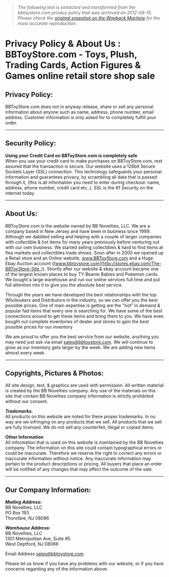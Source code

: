 > *The following text is extracted and transformed from the bbtoystore.com privacy policy that was archived on 2012-06-15. Please check the [original snapshot on the Wayback Machine](https://web.archive.org/web/20120615221145id_/http%3A//www.bbtoystore.com/store/CS_privacy.html%23privacypolicy) for the most accurate reproduction.*

# Privacy Policy & About Us : BBToyStore.com - Toys, Plush, Trading Cards, Action Figures & Games online retail store shop sale

## Privacy Policy:

BBToyStore.com does _not_ in anyway release, share or sell any personal information about anyone such as name, address, phone number, email address. Customer information is only asked for to completely fulfill your order. 

* * *

  


## Security Policy:

 **Using your Credit Card on BBToyStore.com is completely safe**  
When you use your credit card to make purchases on BBToyStore.com, rest assured that the transaction is secure. Our website uses a 128bit Secure Sockets Layer (SSL) connection. This technology safeguards your personal information and guarantees privacy, by scrambling all data that is passed through it, (this is all information you need to enter during checkout: name, address, phone number, credit card etc..). SSL is the #1 Security on the internet today. 

* * *

  


## About Us:

BBToyStore.com is the website owned by BB Novelties, LLC. We are a company based in New Jersey and have been in business since 1999. Although we dabbled selling and helping with a couple of larger companies with collectible & hot items for many years previously before venturing out with our own business. We started selling collectibles & hard to find items at flea markets and collectibles trade shows. Soon after in 2000 we opened up a Retail store and an Online website, www.BBToyStore.com and a Huge Ebay Auction account ([www.bbtoystore.com](http://stores.ebay.com/The-BBToyStore-Site_)). Shortly after our website & ebay account became one of the largest known places to buy TY Beanie Babies and Pokemon cards. We bought a large warehouse and run our online services full time and put full attention into it to give you the absolute best service.

Through the years we have developed the best relationships with the top Wholesalers and Distributors in the industry, so we can offer you the best possible prices. One of main expertise is getting are the "hot" in demand & popular fad items that every one is searching for. We have some of the best connections around to get these items and bring them to you. We have even bought out complete inventories of dealer and stores to gain the best possible prices for our inventory

We are proud to offer you the best service from our website, anything you may need just ask via email [sales@bbtoystore.com](mailto:sales@bbtoystore.com). We will continue to grow as our inventory gets larger by the week. We are adding new items almost every week. 

* * *

  


## Copyrights, Pictures & Photos:

All site design, text, & graphics are used with permission. All written material is created by the BB Novelties company. Any use of the materials on this site that contain BB Novelties company information is strictly prohibited without our consent. 

**_Trademarks._**  
All products on this website are noted for there proper trademarks. In no way are we infringing on any products that we sell. All products that we sell are fully licensed. We do not sell any counterfeit, illegal or copied items.  

**Other Information**  
All information that is used on this website is maintained by the BB Novelties company. The information on this site could contain typographical errors or could be inaccurate. Therefore we reserve the right to correct any errors or inaccurate information without notice. Any inaccurate information may pertain to the product descriptions or pricing. All buyers that place an order will be notified of any changes that may affect the outcome of the sale.  


* * *

  


## Our Company Information:

**_Mailing Address:_**  
BB Novelties, LLC  
PO Box 193  
Thorofare, NJ 08086

**_Warehouse Address:_**  
BB Novelties, LLC  
1301 Metropolitan Ave, Suite #5  
West Deptford, NJ 08066

Email Address [sales@bbtoystore.com](mailto:sales@bbtoystore.com)   


Please let us know if you have any problems with our website, or if you have concerns regarding any of the information above. 
